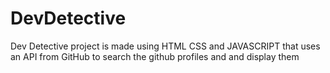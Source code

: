 # DevDetective
Dev Detective project is made using HTML CSS and JAVASCRIPT that uses an API from GitHub to search the github profiles and and display them

